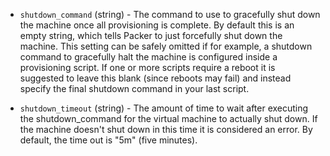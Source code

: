 <!-- Code generated from the comments of the ShutdownConfig struct in common/shutdowncommand/config.go; DO NOT EDIT MANUALLY -->

-   `shutdown_command` (string) - The command to use to gracefully shut down the machine once all
    provisioning is complete. By default this is an empty string, which
    tells Packer to just forcefully shut down the machine. This setting can
    be safely omitted if for example, a shutdown command to gracefully halt
    the machine is configured inside a provisioning script. If one or more
    scripts require a reboot it is suggested to leave this blank (since
    reboots may fail) and instead specify the final shutdown command in your
    last script.
    
-   `shutdown_timeout` (string) - The amount of time to wait after executing the shutdown_command for the
    virtual machine to actually shut down. If the machine doesn't shut down
    in this time it is considered an error. By default, the time out is "5m"
    (five minutes).
    